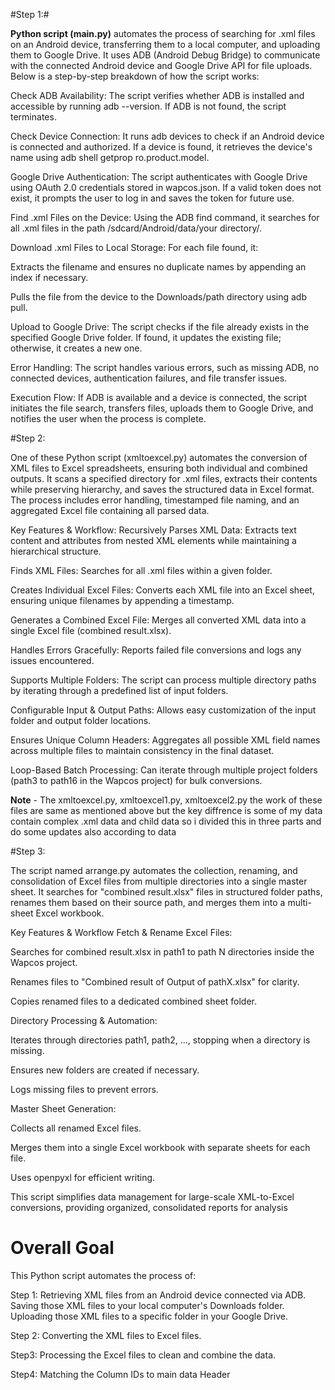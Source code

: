 #Step 1:#

**Python script (main.py)** automates the process of searching for .xml files on an Android device, transferring them to a local computer, and uploading them to Google Drive. It uses ADB (Android Debug Bridge) to communicate with the connected Android device and Google Drive API for file uploads. Below is a step-by-step breakdown of how the script works:

Check ADB Availability: The script verifies whether ADB is installed and accessible by running adb --version. If ADB is not found, the script terminates.

Check Device Connection: It runs adb devices to check if an Android device is connected and authorized. If a device is found, it retrieves the device's name using adb shell getprop ro.product.model.

Google Drive Authentication: The script authenticates with Google Drive using OAuth 2.0 credentials stored in wapcos.json. If a valid token does not exist, it prompts the user to log in and saves the token for future use.

Find .xml Files on the Device: Using the ADB find command, it searches for all .xml files in the path /sdcard/Android/data/your directory/.

Download .xml Files to Local Storage: For each file found, it:

Extracts the filename and ensures no duplicate names by appending an index if necessary.

Pulls the file from the device to the Downloads/path directory using adb pull.

Upload to Google Drive: The script checks if the file already exists in the specified Google Drive folder. If found, it updates the existing file; otherwise, it creates a new one.

Error Handling: The script handles various errors, such as missing ADB, no connected devices, authentication failures, and file transfer issues.

Execution Flow: If ADB is available and a device is connected, the script initiates the file search, transfers files, uploads them to Google Drive, and notifies the user when the process is complete.



#Step 2:

One of these Python script (xmltoexcel.py) automates the conversion of XML files to Excel spreadsheets, ensuring both individual and combined outputs. It scans a specified directory for .xml files, extracts their contents while preserving hierarchy, and saves the structured data in Excel format. The process includes error handling, timestamped file naming, and an aggregated Excel file containing all parsed data.

Key Features & Workflow:
Recursively Parses XML Data: Extracts text content and attributes from nested XML elements while maintaining a hierarchical structure.

Finds XML Files: Searches for all .xml files within a given folder.

Creates Individual Excel Files: Converts each XML file into an Excel sheet, ensuring unique filenames by appending a timestamp.

Generates a Combined Excel File: Merges all converted XML data into a single Excel file (combined result.xlsx).

Handles Errors Gracefully: Reports failed file conversions and logs any issues encountered.

Supports Multiple Folders: The script can process multiple directory paths by iterating through a predefined list of input folders.

Configurable Input & Output Paths: Allows easy customization of the input folder and output folder locations.

Ensures Unique Column Headers: Aggregates all possible XML field names across multiple files to maintain consistency in the final dataset.

Loop-Based Batch Processing: Can iterate through multiple project folders (path3 to path16 in the Wapcos project) for bulk conversions.


**Note** - The xmltoexcel.py, xmltoexcel1.py, xmltoexcel2.py the work of these files are same as mentioned above but the key diffrence is some of my data contain complex .xml data and child data so i divided this in three parts and do some updates also according to data






#Step 3:

The script named arrange.py automates the collection, renaming, and consolidation of Excel files from multiple directories into a single master sheet. It searches for "combined result.xlsx" files in structured folder paths, renames them based on their source path, and merges them into a multi-sheet Excel workbook.

Key Features & Workflow
Fetch & Rename Excel Files:

Searches for combined result.xlsx in path1 to path N directories inside the Wapcos project.

Renames files to "Combined result of Output of pathX.xlsx" for clarity.

Copies renamed files to a dedicated combined sheet folder.

Directory Processing & Automation:

Iterates through directories path1, path2, ..., stopping when a directory is missing.

Ensures new folders are created if necessary.

Logs missing files to prevent errors.

Master Sheet Generation:

Collects all renamed Excel files.

Merges them into a single Excel workbook with separate sheets for each file.

Uses openpyxl for efficient writing.

This script simplifies data management for large-scale XML-to-Excel conversions, providing organized, consolidated reports for analysis





# Overall Goal

This Python script automates the process of:

Step 1:
Retrieving XML files from an Android device connected via ADB.
Saving those XML files to your local computer's Downloads folder.
Uploading those XML files to a specific folder in your Google Drive.

Step 2:
Converting the XML files to Excel files.

Step3:
Processing the Excel files to clean and combine the data.

Step4: 
Matching the Column IDs to main data Header
